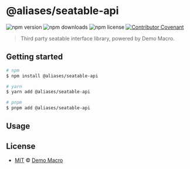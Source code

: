 # @aliases/seatable-api

![npm version](https://img.shields.io/npm/v/@aliases/seatable-api)
![npm downloads](https://img.shields.io/npm/dw/@aliases/seatable-api)
![npm license](https://img.shields.io/npm/l/@aliases/seatable-api)
[![Contributor Covenant](https://img.shields.io/badge/Contributor%20Covenant-2.1-4baaaa.svg)](https://www.contributor-covenant.org/version/2/1/code_of_conduct/)

> Third party seatable interface library, powered by Demo Macro.

## Getting started

```bash
# npm
$ npm install @aliases/seatable-api

# yarn
$ yarn add @aliases/seatable-api

# pnpm
$ pnpm add @aliases/seatable-api
```

## Usage

## License

- [MIT](LICENSE) &copy; [Demo Macro](https://imst.xyz/)
